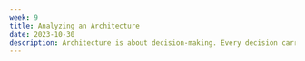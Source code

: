 ```yaml
---
week: 9
title: Analyzing an Architecture
date: 2023-10-30
description: Architecture is about decision-making. Every decision carries with it an element of risk, some probability that an issue will occur. Identifying architectural risk early is a key part of project success. Doing so allows the project team to mitigate these risks ahead of time before things go wrong. This lecture will talk about how to identify risks in an existing system and some potential mitigation strategies.
---
```


